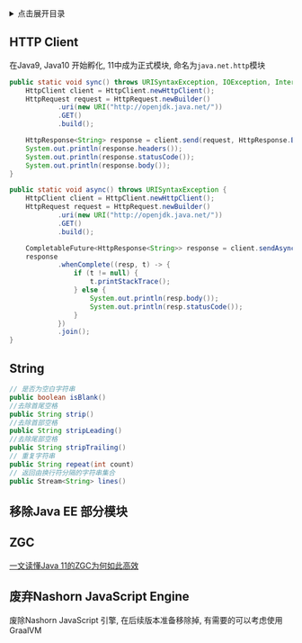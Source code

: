 <details>
<summary>点击展开目录</summary>
<!-- TOC -->

- [HTTP Client](#http-client)
- [String](#string)
- [移除Java EE 部分模块](#移除java-ee-部分模块)
- [ZGC](#zgc)
- [废弃Nashorn JavaScript Engine](#废弃nashorn-javascript-engine)

<!-- /TOC -->
</details>

## HTTP Client

在Java9, Java10 开始孵化, 11中成为正式模块, 命名为`java.net.http`模块

```Java
public static void sync() throws URISyntaxException, IOException, InterruptedException {
    HttpClient client = HttpClient.newHttpClient();
    HttpRequest request = HttpRequest.newBuilder()
            .uri(new URI("http://openjdk.java.net/"))
            .GET()
            .build();

    HttpResponse<String> response = client.send(request, HttpResponse.BodyHandlers.ofString());
    System.out.println(response.headers());
    System.out.println(response.statusCode());
    System.out.println(response.body());
}

public static void async() throws URISyntaxException {
    HttpClient client = HttpClient.newHttpClient();
    HttpRequest request = HttpRequest.newBuilder()
            .uri(new URI("http://openjdk.java.net/"))
            .GET()
            .build();

    CompletableFuture<HttpResponse<String>> response = client.sendAsync(request, HttpResponse.BodyHandlers.ofString());
    response
            .whenComplete((resp, t) -> {
                if (t != null) {
                    t.printStackTrace();
                } else {
                    System.out.println(resp.body());
                    System.out.println(resp.statusCode());
                }
            })
            .join();
}
```

## String

```Java
// 是否为空白字符串
public boolean isBlank()
//去除首尾空格
public String strip()
//去除首部空格
public String stripLeading()
//去除尾部空格
public String stripTrailing()
// 重复字符串
public String repeat(int count)
// 返回由换行符分隔的字符串集合
public Stream<String> lines()
```

## 移除Java EE 部分模块

## ZGC

[一文读懂Java 11的ZGC为何如此高效](https://mp.weixin.qq.com/s/nAjPKSj6rqB_eaqWtoJsgw)

## 废弃Nashorn JavaScript Engine

废除Nashorn JavaScript 引擎, 在后续版本准备移除掉, 有需要的可以考虑使用GraalVM
